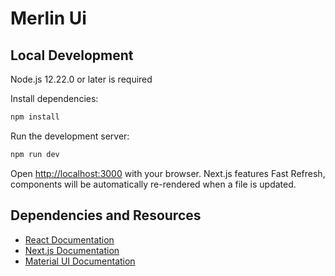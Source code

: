 # Merlin Ui

## Local Development

Node.js 12.22.0 or later is required

Install dependencies:

```bash
npm install
```

Run the development server:

```bash
npm run dev
```

Open [http://localhost:3000](http://localhost:3000) with your browser. Next.js features Fast Refresh, components will be automatically re-rendered when a file is updated.

## Dependencies and Resources

- [React Documentation](https://reactjs.org/docs/getting-started.html)
- [Next.js Documentation](https://nextjs.org/docs)
- [Material UI Documentation](https://mui.com/material-ui/getting-started/overview/)
